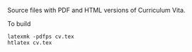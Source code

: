 Source files with PDF and HTML versions of Curriculum Vita.

To build

````
latexmk -pdfps cv.tex
htlatex cv.tex
````


